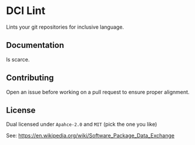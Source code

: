 
# DCI Lint

Lints your git repositories for inclusive language.

## Documentation

Is scarce.

## Contributing

Open an issue before working on a pull request to ensure proper alignment.

## License

Dual licensed under `Apahce-2.0` and `MIT` (pick the one you like)

See: https://en.wikipedia.org/wiki/Software_Package_Data_Exchange
